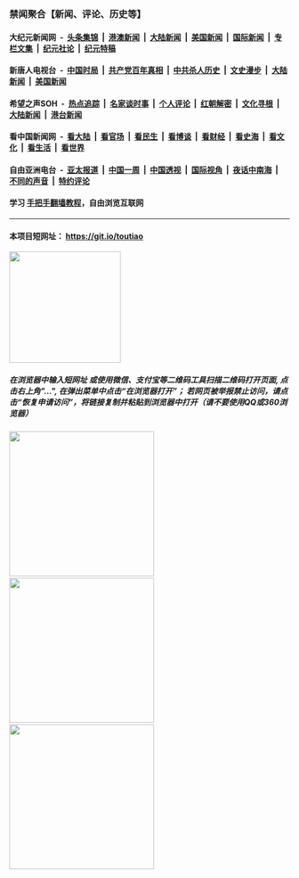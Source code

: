 ### 禁闻聚合【新闻、评论、历史等】

#### 大纪元新闻网 &nbsp;-&nbsp; [头条集锦](indexes/E头条集锦.md?t=02081711) &nbsp;|&nbsp; [港澳新闻](indexes/E港澳新闻.md?t=02081711)  &nbsp;|&nbsp; [大陆新闻](indexes/E大陆新闻.md?t=02081711) &nbsp;|&nbsp; [美国新闻](indexes/E美国新闻.md?t=02081711) &nbsp;|&nbsp; [国际新闻](indexes/E国际新闻.md?t=02081711) &nbsp;|&nbsp; [专栏文集](indexes/E专栏文集.md?t=02081711) &nbsp;|&nbsp; [纪元社论](indexes/E纪元社论.md?t=02081711) &nbsp;|&nbsp; [纪元特稿](indexes/E纪元特稿.md?t=02081711) 

#### 新唐人电视台 &nbsp;-&nbsp; [中国时局](indexes/N中国时局.md?t=02081711) &nbsp;|&nbsp; [共产党百年真相](indexes/N共产党百年真相.md?t=02081711) &nbsp;|&nbsp; [中共杀人历史](indexes/N中共杀人历史.md?t=02081711) &nbsp;|&nbsp; [文史漫步](indexes/N文史漫步.md?t=02081711) &nbsp;|&nbsp; [大陆新闻](indexes/N大陆新闻.md?t=02081711) &nbsp;|&nbsp; [美国新闻](indexes/N美国新闻.md?t=02081711)

#### 希望之声SOH &nbsp;-&nbsp; [热点追踪](indexes/H热点追踪.md?t=02081711) &nbsp;|&nbsp; [名家谈时事](indexes/H名家谈时事.md?t=02081711) &nbsp;|&nbsp; [个人评论](indexes/H个人评论.md?t=02081711)  &nbsp;|&nbsp; [红朝解密](indexes/H红朝解密.md?t=02081711) &nbsp;|&nbsp; [文化寻根](indexes/H文化寻根.md?t=02081711) &nbsp;|&nbsp; [大陆新闻](indexes/H大陆新闻.md?t=02081711) &nbsp;|&nbsp; [港台新闻](indexes/H港台新闻.md?t=02081711)

#### 看中国新闻网 &nbsp;-&nbsp; [看大陆](indexes/S看大陆.md?t=02081711) &nbsp;|&nbsp; [看官场](indexes/S看官场.md?t=02081711) &nbsp;|&nbsp; [看民生](indexes/S看民生.md?t=02081711)  &nbsp;|&nbsp; [看博谈](indexes/S看博谈.md?t=02081711) &nbsp;|&nbsp; [看财经](indexes/S看财经.md?t=02081711) &nbsp;|&nbsp; [看史海](indexes/S看史海.md?t=02081711) &nbsp;|&nbsp; [看文化](indexes/S看文化.md?t=02081711) &nbsp;|&nbsp; [看生活](indexes/S看生活.md?t=02081711) &nbsp;|&nbsp; [看世界](indexes/S看世界.md?t=02081711)

#### 自由亚洲电台 &nbsp;-&nbsp; [亚太报道](indexes/R亚太报道.md?t=02081711) &nbsp;|&nbsp; [中国一周](indexes/R中国一周.md?t=02081711) &nbsp;|&nbsp; [中国透视](indexes/R中国透视.md?t=02081711)  &nbsp;|&nbsp; [国际视角](indexes/R国际视角.md?t=02081711) &nbsp;|&nbsp; [夜话中南海](indexes/R夜话中南海.md?t=02081711) &nbsp;|&nbsp; [不同的声音](indexes/R不同的声音.md?t=02081711) &nbsp;|&nbsp; [特约评论](indexes/R特约评论.md?t=02081711)

#### 学习 [手把手翻墙教程](https://github.com/gfw-breaker/guides/wiki)，自由浏览互联网

----

#### 本项目短网址： https://git.io/toutiao
<img src="https://raw.githubusercontent.com/gfw-breaker/banned-news/master/scripts/img/qr.png" width="200px"/>  

##### 在浏览器中输入短网址 或使用微信、支付宝等二维码工具扫描二维码打开页面, 点击右上角"...", 在弹出菜单中点击“在浏览器打开”； 若网页被举报禁止访问，请点击“恢复申请访问”，将链接复制并粘贴到浏览器中打开（请不要使用QQ或360浏览器）

<img src="https://raw.githubusercontent.com/gfw-breaker/banned-news/master/scripts/img/1.png" width="260px"/> &nbsp; <img src="https://raw.githubusercontent.com/gfw-breaker/banned-news/master/scripts/img/2.png" width="260px"/> &nbsp; <img src="https://raw.githubusercontent.com/gfw-breaker/banned-news/master/scripts/img/3.png" width="260px"/>
